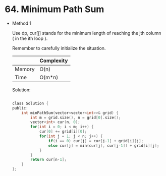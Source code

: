 # 64. Minimum Path Sum 
- Method 1

    Use dp, cur[j] stands for the minimum length of reaching the jth column ( in the ith loop ).

    Remember to carefully initialize the situation.

    | |   Complexity  |
    | ----------- | ----------- | 
    |  Memory     | O(n) | 
    |      Time       |  O(m*n) | 


    Solution:

    ``` h

    class Solution {
    public:
        int minPathSum(vector<vector<int>>& grid) {
            int m = grid.size(), n = grid[0].size();
            vector<int> cur(n, 0);
            for(int i = 0; i < m; i++) {
                cur[0] += grid[i][0];
                for(int j = 1; j < n; j++) {
                    if(i == 0) cur[j] = cur[j-1] + grid[i][j];
                    else cur[j] = min(cur[j], cur[j-1]) + grid[i][j];
                }
            }
            return cur[n-1];
        }
    };

    ```

